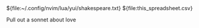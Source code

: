 <text>
${file:~/.config/nvim/lua/yui/shakespeare.txt}
${file:this_spreadsheet.csv}
</text>

Pull out a sonnet about love
